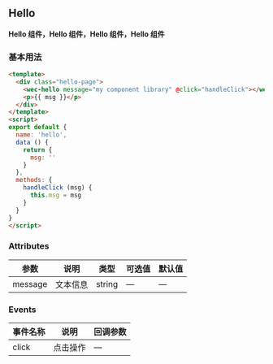 ## Hello
**Hello 组件，Hello 组件，Hello 组件，Hello 组件**
### 基本用法
```html
<template>
  <div class="hello-page">
    <wec-hello message="my component library" @click="handleClick"></wec-hello>
    <p>{{ msg }}</p>
  </div>
</template>
<script>
export default {
  name: 'hello',
  data () {
    return {
      msg: ''
    }
  },
  methods: {
    handleClick (msg) {
      this.msg = msg
    }
  }
}
</script>
```
### Attributes
| 参数      | 说明    | 类型      | 可选值       | 默认值   |
|---------- |-------- |---------- |-------------  |-------- |
| message  | 文本信息    | string   | — | — |
### Events
| 事件名称      | 说明    | 回调参数      |
|---------- |-------- |---------- |
| click  | 点击操作    | — |